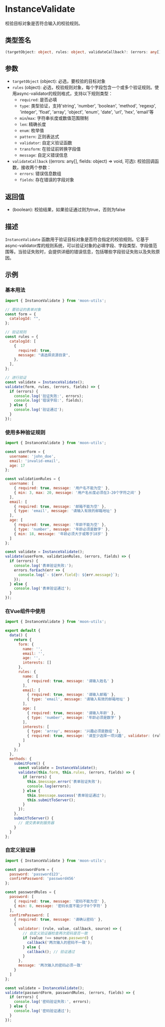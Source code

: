 # InstanceValidate

校验目标对象是否符合输入的校验规则。

## 类型签名

```typescript
(targetObject: object, rules: object, validateCallback?: (errors: any[], fields: object) => void) => boolean
```

## 参数

- `targetObject` (object): 必选，要校验的目标对象
- `rules` (object): 必选，校验规则对象，每个字段包含一个或多个验证规则。使用async-validator的规则格式，支持以下规则类型：
  - `required`: 是否必填
  - `type`: 类型验证，支持'string', 'number', 'boolean', 'method', 'regexp', 'integer', 'float', 'array', 'object', 'enum', 'date', 'url', 'hex', 'email'等
  - `min`/`max`: 字符串长度或数值范围限制
  - `len`: 精确长度
  - `enum`: 枚举值
  - `pattern`: 正则表达式
  - `validator`: 自定义验证函数
  - `transform`: 在验证前转换字段值
  - `message`: 自定义错误信息
- `validateCallback` ((errors: any[], fields: object) => void, 可选): 校验回调函数，接收两个参数：
  - `errors`: 错误信息数组
  - `fields`: 存在错误的字段对象

## 返回值

- (boolean): 校验结果，如果验证通过则为true，否则为false

## 描述

`InstanceValidate` 函数用于验证目标对象是否符合指定的校验规则。它基于async-validator库的规则系统，可以验证对象的必填字段、字段类型、字段值范围等。当验证失败时，会提供详细的错误信息，包括哪些字段验证失败以及失败原因。

## 示例

### 基本用法

```js
import { InstanceValidate } from 'moon-utils';

// 要验证的表单对象
const form = {
  catalogId: "",
};

// 验证规则
const rules = {
  catalogId: [
    {
      required: true,
      message: "请选择资源目录",
    },
  ],
};

// 进行验证
const validate = InstanceValidate();
validate(form, rules, (errors, fields) => {
  if (errors) {
    console.log('验证失败:', errors);
    console.log('错误字段:', fields);
  } else {
    console.log('验证通过');
  }
});
```

### 使用多种验证规则

```js
import { InstanceValidate } from 'moon-utils';

const userForm = {
  username: 'john_doe',
  email: 'invalid-email',
  age: 17
};

const validationRules = {
  username: [
    { required: true, message: '用户名不能为空' },
    { min: 3, max: 20, message: '用户名长度必须在3-20个字符之间' }
  ],
  email: [
    { required: true, message: '邮箱不能为空' },
    { type: 'email', message: '请输入有效的邮箱地址' }
  ],
  age: [
    { required: true, message: '年龄不能为空' },
    { type: 'number', message: '年龄必须是数字' },
    { min: 18, message: '年龄必须大于或等于18岁' }
  ]
};

const validate = InstanceValidate();
validate(userForm, validationRules, (errors, fields) => {
  if (errors) {
    console.log('表单验证失败:');
    errors.forEach(err => {
      console.log(`- ${err.field}: ${err.message}`);
    });
  } else {
    console.log('表单验证通过');
  }
});
```

### 在Vue组件中使用

```js
import { InstanceValidate } from 'moon-utils';

export default {
  data() {
    return {
      form: {
        name: '',
        email: '',
        age: '',
        interests: []
      },
      rules: {
        name: [
          { required: true, message: '请输入姓名' }
        ],
        email: [
          { required: true, message: '请输入邮箱' },
          { type: 'email', message: '请输入有效的邮箱地址' }
        ],
        age: [
          { required: true, message: '请输入年龄' },
          { type: 'number', message: '年龄必须是数字' }
        ],
        interests: [
          { type: 'array', message: '兴趣必须是数组' },
          { required: true, message: '请至少选择一项兴趣', validator: (rule, value) => value.length > 0 }
        ]
      }
    };
  },
  methods: {
    submitForm() {
      const validate = InstanceValidate();
      validate(this.form, this.rules, (errors, fields) => {
        if (errors) {
          this.$message.error('表单验证失败');
          console.log(errors);
        } else {
          this.$message.success('表单验证通过');
          this.submitToServer();
        }
      });
    },
    submitToServer() {
      // 提交表单到服务器
    }
  }
};
```

### 自定义验证器

```js
import { InstanceValidate } from 'moon-utils';

const passwordForm = {
  password: 'password123',
  confirmPassword: 'password456'
};

const passwordRules = {
  password: [
    { required: true, message: '密码不能为空' },
    { min: 8, message: '密码长度不能少于8个字符' }
  ],
  confirmPassword: [
    { required: true, message: '请确认密码' },
    { 
      validator: (rule, value, callback, source) => {
        // 自定义验证器检查两次密码是否一致
        if (value !== source.password) {
          callback('两次输入的密码不一致');
        } else {
          callback(); // 验证通过
        }
      },
      message: '两次输入的密码必须一致'
    }
  ]
};

const validate = InstanceValidate();
validate(passwordForm, passwordRules, (errors, fields) => {
  if (errors) {
    console.log('密码验证失败:', errors);
  } else {
    console.log('密码验证通过');
  }
});
``` 